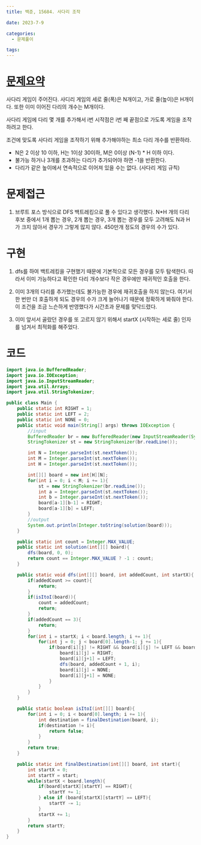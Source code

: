 ```yaml
---
title: 백준, 15684. 사다리 조작

date: 2023-7-9

categories:
  - 문제풀이

tags:
---
```


# [문제요약](https://www.acmicpc.net/problem/15684)

사다리 게임이 주어진다. 사디리 게임의 세로 줄(폭)은 N개이고, 가로 줄(높이)은 H개이다. 또한 이미 이어진 다리의 개수는 M개이다.

사다리 게임에 다리 몇 개를 추가해서 i번 시작점은 i번 째 끝점으로 가도록 게임을 조작하려고 한다.

조건에 맞도록 사다리 게임을 조작하기 위해 추가해야하는 최소 다리 개수를 반환하라.

- N은 2 이상 10 이하, H는 1이상 30이하, M은 0이상 (N-1) \* H 이하 이다.
- 불가능 하거나 3개를 초과하는 다리가 추가되어야 하면 -1을 반환한다.
- 다리가 같은 높이에서 연속적으로 이어져 있을 수는 없다. (사다리 게임 규칙)

# 문제접근

1. 브루트 포스 방식으로 DFS 백트레킹으로 풀 수 있다고 생각했다. N\*H 개의 다리 후보 중에서 1개 뽑는 경우, 2개 뽑는 경우, 3개 뽑는 경우를 모두 고려해도 N과 H가 크지 않아서 경우가 그렇게 많지 않다. 450만개 정도의 경우의 수가 있다.

# 구현

1. dfs를 하여 백트레킹을 구현했기 때문에 기본적으로 모든 경우를 모두 탐색한다. 따라서 이미 가능하다고 확인한 다리 개수보다 작은 경우에만 재귀적인 호출을 한다.

2. 이미 3개의 다리를 추가했는데도 불가능한 경우에 재귀호출을 하지 않는다. 여기서 한 번만 더 호출하게 되도 경우의 수가 크게 늘어나기 때문에 정확하게 봐줘야 한다. 이 조건을 조금 느슨하게 반영했다가 시간초과 문제를 맞닥드렸다.

3. 이미 앞서서 골랐던 경우를 또 고르지 않기 위해서 startX (시작하는 세로 줄) 인자를 넘겨서 최적화를 해주었다.

# 코드

```java
import java.io.BufferedReader;
import java.io.IOException;
import java.io.InputStreamReader;
import java.util.Arrays;
import java.util.StringTokenizer;

public class Main {
    public static int RIGHT = 1;
    public static int LEFT = 2;
    public static int NONE = 0;
    public static void main(String[] args) throws IOException {
        //input
        BufferedReader br = new BufferedReader(new InputStreamReader(System.in));
        StringTokenizer st = new StringTokenizer(br.readLine());

        int N = Integer.parseInt(st.nextToken());
        int M = Integer.parseInt(st.nextToken());
        int H = Integer.parseInt(st.nextToken());

        int[][] board = new int[H][N];
        for(int i = 0; i < M; i += 1){
            st = new StringTokenizer(br.readLine());
            int a = Integer.parseInt(st.nextToken());
            int b = Integer.parseInt(st.nextToken());
            board[a-1][b-1] = RIGHT;
            board[a-1][b] = LEFT;
        }
        //output
        System.out.println(Integer.toString(solution(board)));
    }

    public static int count = Integer.MAX_VALUE;
    public static int solution(int[][] board){
        dfs(board, 0, 0);
        return count == Integer.MAX_VALUE ? -1 : count;
    }

    public static void dfs(int[][] board, int addedCount, int startX){
        if(addedCount >= count){
            return;
        }
        if(isItoI(board)){
            count = addedCount;
            return;
        }
        if(addedCount == 3){
            return;
        }
        for(int i = startX; i < board.length; i += 1){
            for(int j = 0; j < board[0].length-1; j += 1){
                if(board[i][j] != RIGHT && board[i][j] != LEFT && board[i][j+1] != RIGHT){
                    board[i][j] = RIGHT;
                    board[i][j+1] = LEFT;
                    dfs(board, addedCount + 1, i);
                    board[i][j] = NONE;
                    board[i][j+1] = NONE;
                }
            }
        }
    }

    public static boolean isItoI(int[][] board){
        for(int i = 0; i < board[0].length; i += 1){
            int destination = finalDestination(board, i);
            if(destination != i){
                return false;
            }
        }
        return true;
    }

    public static int finalDestination(int[][] board, int start){
        int startX = 0;
        int startY = start;
        while(startX < board.length){
            if(board[startX][startY] == RIGHT){
                startY += 1;
            } else if (board[startX][startY] == LEFT){
                startY -= 1;
            }
            startX += 1;
        }
        return startY;
    }
}
```
